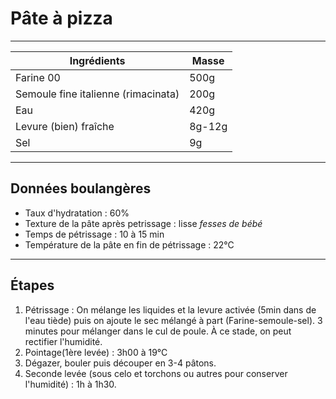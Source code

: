 # Pâte à pizza

---

| Ingrédients        | Masse           |
| ------------- |-------------|
| Farine 00   | 500g
| Semoule fine italienne (rimacinata)  | 200g
| Eau    | 420g
| Levure (bien) fraîche | 8g-12g
| Sel   | 9g

---

## Données boulangères

* Taux d'hydratation : 60%
* Texture de la pâte après petrissage : lisse *fesses de bébé*
* Temps de pétrissage : 10 à 15 min
* Température de la pâte en fin de pétrissage : 22°C

---

## Étapes

1. Pétrissage : On mélange les liquides et la levure activée (5min dans de l'eau tiède) puis on ajoute le sec mélangé à part (Farine-semoule-sel). 3 minutes pour mélanger dans le cul de poule. À ce stade, on peut rectifier l'humidité.
2. Pointage(1ère levée) : 3h00 à 19°C
3. Dégazer, bouler puis découper en 3-4 pâtons.
4. Seconde levée (sous celo et torchons ou autres pour conserver l'humidité) : 1h à 1h30.
